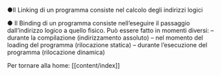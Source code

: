 ●Il Linking di un programma consiste nel calcolo degli indirizzi logici

● Il Binding di un programma consiste nell’eseguire il passaggio dall’indirizzo logico a quello fisico. Può essere fatto in momenti diversi:
	– durante la compilazione (indirizzamento assoluto)
	– nel momento del loading del programma (rilocazione statica)
	– durante l’esecuzione del programma (rilocazione dinamica)


Per tornare alla home: [[content/index]]
